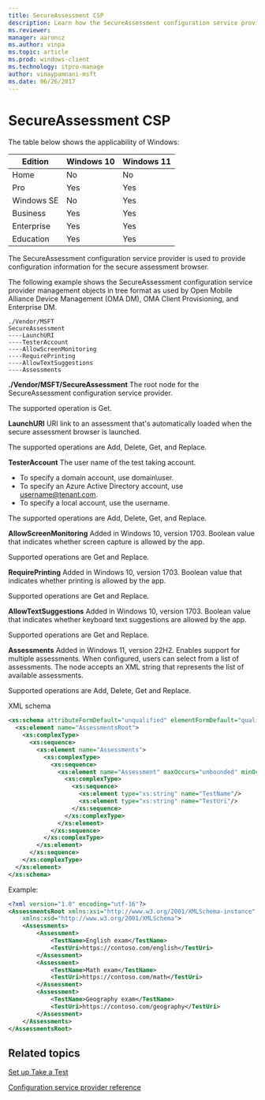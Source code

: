 ```yaml
---
title: SecureAssessment CSP
description: Learn how the SecureAssessment configuration service provider (CSP) is used to provide configuration information for the secure assessment browser.
ms.reviewer: 
manager: aaroncz
ms.author: vinpa
ms.topic: article
ms.prod: windows-client
ms.technology: itpro-manage
author: vinaypamnani-msft
ms.date: 06/26/2017
---
```


# SecureAssessment CSP

The table below shows the applicability of Windows:

|Edition|Windows 10|Windows 11|
|--- |--- |--- |
|Home|No|No|
|Pro|Yes|Yes|
|Windows SE|No|Yes|
|Business|Yes|Yes|
|Enterprise|Yes|Yes|
|Education|Yes|Yes|

The SecureAssessment configuration service provider is used to provide configuration information for the secure assessment browser.

The following example shows the SecureAssessment configuration service provider management objects in tree format as used by Open Mobile Alliance Device Management (OMA DM), OMA Client Provisioning, and Enterprise DM.
```
./Vendor/MSFT
SecureAssessment
----LaunchURI
----TesterAccount
----AllowScreenMonitoring
----RequirePrinting
----AllowTextSuggestions
----Assessments
```
<a href="" id="--vendor-msft-secureassessment"></a>**./Vendor/MSFT/SecureAssessment**
The root node for the SecureAssessment configuration service provider.

The supported operation is Get.

<a href="" id="launchuri"></a>**LaunchURI**
URI link to an assessment that's automatically loaded when the secure assessment browser is launched.

The supported operations are Add, Delete, Get, and Replace.

<a href="" id="testeraccount"></a>**TesterAccount**
The user name of the test taking account.

- To specify a domain account, use domain\\user.
- To specify an Azure Active Directory account, use username@tenant.com.
- To specify a local account, use the username.

The supported operations are Add, Delete, Get, and Replace.

<a href="" id="allowscreenmonitoring"></a>**AllowScreenMonitoring**
Added in Windows 10, version 1703. Boolean value that indicates whether screen capture is allowed by the app.

Supported operations are Get and Replace.

<a href="" id="requireprinting"></a>**RequirePrinting**
Added in Windows 10, version 1703. Boolean value that indicates whether printing is allowed by the app.

Supported operations are Get and Replace.

<a href="" id="AllowTextSuggestions"></a>**AllowTextSuggestions**
Added in Windows 10, version 1703. Boolean value that indicates whether keyboard text suggestions are allowed by the app.

Supported operations are Get and Replace.

<a href="" id="Assessments"></a>**Assessments**
Added in Windows 11, version 22H2. Enables support for multiple assessments. When configured, users can select from a list of assessments. The node accepts an XML string that represents the list of available assessments.

Supported operations are Add, Delete, Get and Replace.

XML schema

```xml
<xs:schema attributeFormDefault="unqualified" elementFormDefault="qualified" xmlns:xs="http://www.w3.org/2001/XMLSchema">
  <xs:element name="AssessmentsRoot">
    <xs:complexType>
      <xs:sequence>
        <xs:element name="Assessments">
          <xs:complexType>
            <xs:sequence>
              <xs:element name="Assessment" maxOccurs="unbounded" minOccurs="0">
                <xs:complexType>
                  <xs:sequence>
                    <xs:element type="xs:string" name="TestName"/>
                    <xs:element type="xs:string" name="TestUri"/>
                  </xs:sequence>
                </xs:complexType>
              </xs:element>
            </xs:sequence>
          </xs:complexType>
        </xs:element>
      </xs:sequence>
    </xs:complexType>
  </xs:element>
</xs:schema>
```

Example:
```xml
<?xml version="1.0" encoding="utf-16"?>
<AssessmentsRoot xmlns:xsi="http://www.w3.org/2001/XMLSchema-instance"
    xmlns:xsd="http://www.w3.org/2001/XMLSchema">
    <Assessments>
        <Assessment>
            <TestName>English exam</TestName>
            <TestUri>https://contoso.com/english</TestUri>
        </Assessment>
        <Assessment>
            <TestName>Math exam</TestName>
            <TestUri>https://contoso.com/math</TestUri>
        </Assessment>
        <Assessment>
            <TestName>Geography exam</TestName>
            <TestUri>https://contoso.com/geography</TestUri>
        </Assessment>
    </Assessments>
</AssessmentsRoot>
```

## Related topics

[Set up Take a Test](/education/windows/take-a-test-multiple-pcs)

[Configuration service provider reference](index.yml)



